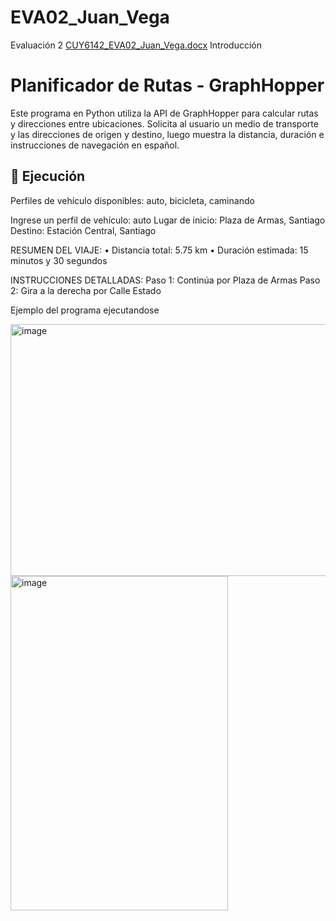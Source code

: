 # EVA02_Juan_Vega
Evaluación 2
[CUY6142_EVA02_Juan_Vega.docx](https://github.com/user-attachments/files/23011840/CUY6142_EVA02_Juan_Vega.docx)
Introducción
# Planificador de Rutas - GraphHopper

Este programa en Python utiliza la API de GraphHopper para calcular rutas y direcciones entre ubicaciones. Solicita al usuario un medio de transporte y las direcciones de origen y destino, luego muestra la distancia, duración e instrucciones de navegación en español.

## 🚀 Ejecución
Perfiles de vehículo disponibles:
auto, bicicleta, caminando

Ingrese un perfil de vehículo: auto
Lugar de inicio: Plaza de Armas, Santiago
Destino: Estación Central, Santiago

RESUMEN DEL VIAJE:
• Distancia total: 5.75 km
• Duración estimada: 15 minutos y 30 segundos

INSTRUCCIONES DETALLADAS:
Paso 1: Continúa por Plaza de Armas
Paso 2: Gira a la derecha por Calle Estado



Ejemplo del programa ejecutandose






<img width="864" height="403" alt="image" src="https://github.com/user-attachments/assets/839e8ab5-be46-42e1-a953-651a745c74bf" />


<img width="348" height="535" alt="image" src="https://github.com/user-attachments/assets/d12e8ea4-393b-4015-8a9c-f74549dbd05f" />

